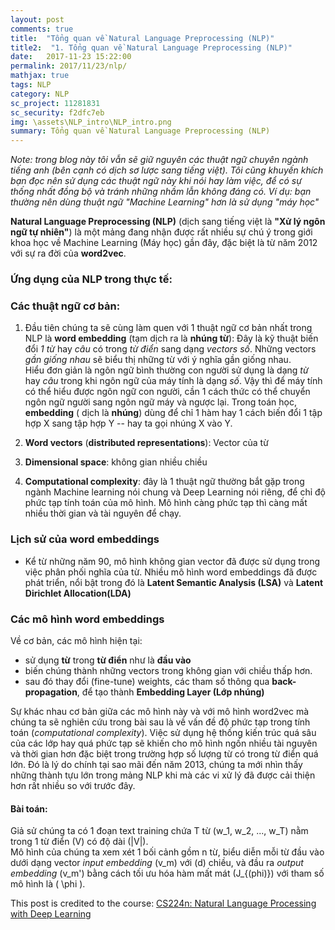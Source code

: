 ```yaml
---
layout: post
comments: true
title:  "Tổng quan về Natural Language Preprocessing (NLP)"
title2:  "1. Tổng quan về Natural Language Preprocessing (NLP)"
date:   2017-11-23 15:22:00
permalink: 2017/11/23/nlp/
mathjax: true
tags: NLP
category: NLP
sc_project: 11281831
sc_security: f2dfc7eb
img: \assets\NLP_intro\NLP_intro.png
summary: Tổng quan về Natural Language Preprocessing (NLP)
---
```

*Note: trong blog này tôi vẫn sẽ giữ nguyên các thuật ngữ chuyên ngành tiếng anh (bên cạnh có dịch sơ lược sang tiếng việt). Tôi cũng khuyến khích bạn đọc nên sử dụng các thuật ngữ này khi nói hay làm việc, để có sự thống nhất đồng bộ và tránh những nhầm lẫn không đáng có. Ví dụ: bạn thường nên dùng thuật ngữ "Machine Learning" hơn là sử dụng "máy học"*

**Natural Language Preprocessing (NLP)** (dịch sang tiếng việt là **"Xử lý ngôn ngữ tự nhiên"**) là một mảng đang nhận được rất nhiều sự chú ý trong giới khoa học về Machine Learning (Máy học) gần đây, đặc biệt là từ năm 2012 với sự ra đời của **word2vec**.  

### Ứng dụng của NLP trong thực tế:

### Các thuật ngữ cơ bản:
1. Đầu tiên chúng ta sẽ cùng làm quen với 1 thuật ngữ cơ bản nhất trong NLP là **word embedding** (tạm dịch ra là **nhúng từ**): Đây là kỹ thuật biến đổi *1 từ* hay *câu* có trong *từ điển* sang dạng *vectors số*. Những vectors *gần giống nhau* sẽ biểu thị những từ với ý nghĩa gần giống nhau.          
Hiểu đơn giản là ngôn ngữ bình thường con người sử dụng là dạng *từ* hay *câu* trong khi ngôn ngữ của máy tính là dạng *số*. Vậy thì để máy tính có thể hiểu được ngôn ngữ con người, cần 1 cách thức có thể chuyển ngôn ngữ người sang ngôn ngữ máy và ngược lại. Trong toán học, **embedding** ( dịch là **nhúng**) dùng để chỉ 1 hàm hay 1 cách biến đổi 1 tập hợp X sang tập hợp Y -- hay ta gọi nhúng X vào Y.

2. **Word vectors** (**distributed representations**): Vector của từ

3. **Dimensional space**: không gian nhiều chiều

4. **Computational complexity**: đây là 1 thuật ngữ thường bắt gặp trong ngành Machine learning nói chung và Deep Learning nói riêng, để chỉ độ phức tạp tính toán của mô hình. Mô hình càng phức tạp thì càng mất nhiều thời gian và tài nguyên để chạy.

### Lịch sử của word embeddings
- Kể từ những năm 90, mô hình không gian vector đã được sử dụng trong việc phân phối nghĩa của từ. Nhiều mô hình word embeddings đã được phát triển, nổi bật trong đó là **Latent Semantic Analysis (LSA)** và **Latent Dirichlet Allocation(LDA)**

### Các mô hình word embeddings
Về cơ bản, các mô hình hiện tại:     
* sử dụng **từ** trong **từ điển** như là **đầu vào**     
* biến chúng thành những vectors trong không gian với chiều thấp hơn.      
* sau đó thay đổi (fine-tune) weights, các tham số thông qua **back-propagation**, để tạo thành **Embedding Layer (Lớp nhúng)**      

Sự khác nhau cơ bản giữa các mô hình này và với mô hình word2vec mà chúng ta sẽ nghiên cứu trong bài sau là về vấn đề độ phức tạp trong tính toán (*computational complexity*). Việc sử dụng hệ thống kiến trúc quá sâu của các lớp hay quá phức tạp sẽ khiến cho mô hình ngốn nhiều tài nguyên và thời gian hơn đặc biệt trong trường hợp số lượng từ có trong từ điển quá lớn. Đó là lý do chính tại sao mãi đến năm 2013, chúng ta mới nhìn thấy những thành tựu lớn trong mảng NLP khi mà các vi xử lý đã được cải thiện hơn rất nhiều so với trước đây.      

#### Bài toán:    
Giả sử chúng ta có 1 đoạn text training chứa T từ \(w_1, w_2, ..., w_T\) nằm trong 1 từ điển \(V\) có độ dài \(|V|\).     
Mô hình của chúng ta xem xét 1 bối cảnh gồm n từ, biểu diễn mỗi từ đầu vào dưới dạng vector *input embedding* \(v_m\) với \(d\) chiều, và đầu ra *output embedding* \(v_m'\) bằng cách tối ưu hóa hàm mất mát \(J_{\(phi)}\) với tham số mô hình là \( \phi \).      




This post is credited to the course: [CS224n: Natural Language Processing with Deep Learning](http://web.stanford.edu/class/cs224n/)
